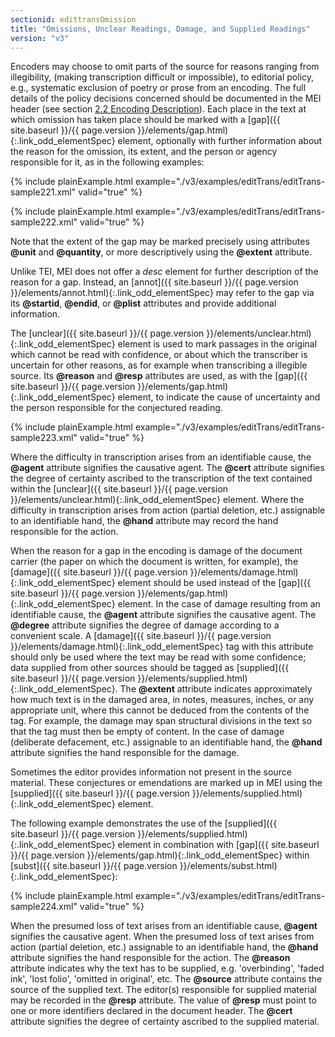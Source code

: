 ```yaml
---
sectionid: edittransOmission
title: "Omissions, Unclear Readings, Damage, and Supplied Readings"
version: "v3"
---
```




Encoders may choose to omit parts of the source for reasons ranging from illegibility,
(making transcription difficult or impossible), to editorial policy, e.g., systematic
exclusion of poetry or prose from an encoding. The full details of the policy decisions
concerned should be documented in the MEI header (see section <a class="link_ptr" title="Encoding Description" href="{{ site.baseurl }}/{{ page.version }}/guidelines/header.html#headerEncodingDescription">2.2 Encoding Description</a>). Each place in the text at which omission has taken
place should be marked with a [gap]({{ site.baseurl }}/{{ page.version }}/elements/gap.html){:.link_odd_elementSpec} element, optionally with further
information about the reason for the omission, its extent, and the person or agency
responsible for it, as in the following examples:

{% include plainExample.html example="./v3/examples/editTrans/editTrans-sample221.xml" valid="true" %}

{% include plainExample.html example="./v3/examples/editTrans/editTrans-sample222.xml" valid="true" %}


Note that the extent of the gap may be marked precisely using attributes **@unit**
and **@quantity**, or more descriptively using the **@extent** attribute.

Unlike TEI, MEI does not offer a *desc* element for further description of
the reason for a gap. Instead, an [annot]({{ site.baseurl }}/{{ page.version }}/elements/annot.html){:.link_odd_elementSpec} may refer to the gap via its
**@startid**, **@endid**, or **@plist** attributes and provide
additional information.

The [unclear]({{ site.baseurl }}/{{ page.version }}/elements/unclear.html){:.link_odd_elementSpec} element is used to mark passages in the original which
cannot be read with confidence, or about which the transcriber is uncertain for other
reasons, as for example when transcribing a illegible source. Its **@reason** and
**@resp** attributes are used, as with the [gap]({{ site.baseurl }}/{{ page.version }}/elements/gap.html){:.link_odd_elementSpec} element, to
indicate the cause of uncertainty and the person responsible for the conjectured
reading.

{% include plainExample.html example="./v3/examples/editTrans/editTrans-sample223.xml" valid="true" %}


Where the difficulty in transcription arises from an identifiable cause, the
**@agent** attribute signifies the causative agent. The **@cert** attribute
signifies the degree of certainty ascribed to the transcription of the text contained
within
the [unclear]({{ site.baseurl }}/{{ page.version }}/elements/unclear.html){:.link_odd_elementSpec} element. Where the difficulty in transcription arises from
action (partial deletion, etc.) assignable to an identifiable hand, the **@hand**
attribute may record the hand responsible for the action.

When the reason for a gap in the encoding is damage of the document carrier (the paper
on
which the document is written, for example), the [damage]({{ site.baseurl }}/{{ page.version }}/elements/damage.html){:.link_odd_elementSpec} element should
be used instead of the [gap]({{ site.baseurl }}/{{ page.version }}/elements/gap.html){:.link_odd_elementSpec} element. In the case of damage resulting
from an identifiable cause, the **@agent** attribute signifies the causative agent.
The **@degree** attribute signifies the degree of damage according to a convenient
scale. A [damage]({{ site.baseurl }}/{{ page.version }}/elements/damage.html){:.link_odd_elementSpec} tag with this attribute should only be used where the
text may be read with some confidence; data supplied from other sources should be
tagged as
[supplied]({{ site.baseurl }}/{{ page.version }}/elements/supplied.html){:.link_odd_elementSpec}. The **@extent** attribute indicates approximately
how much text is in the damaged area, in notes, measures, inches, or any appropriate
unit,
where this cannot be deduced from the contents of the tag. For example, the damage
may span
structural divisions in the text so that the tag must then be empty of content. In
the case
of damage (deliberate defacement, etc.) assignable to an identifiable hand, the
**@hand** attribute signifies the hand responsible for the damage.

Sometimes the editor provides information not present in the source material. These
conjectures or emendations are marked up in MEI using the [supplied]({{ site.baseurl }}/{{ page.version }}/elements/supplied.html){:.link_odd_elementSpec}
element.

The following example demonstrates the use of the [supplied]({{ site.baseurl }}/{{ page.version }}/elements/supplied.html){:.link_odd_elementSpec} element in
combination with [gap]({{ site.baseurl }}/{{ page.version }}/elements/gap.html){:.link_odd_elementSpec} within [subst]({{ site.baseurl }}/{{ page.version }}/elements/subst.html){:.link_odd_elementSpec}:

{% include plainExample.html example="./v3/examples/editTrans/editTrans-sample224.xml" valid="true" %}


When the presumed loss of text arises from an identifiable cause, **@agent**
signifies the causative agent. When the presumed loss of text arises from action (partial
deletion, etc.) assignable to an identifiable hand, the **@hand** attribute signifies
the hand responsible for the action. The **@reason** attribute indicates why the text
has to be supplied, e.g. 'overbinding', 'faded ink', 'lost folio', 'omitted in original',
etc. The **@source** attribute contains the source of the supplied text. The editor(s)
responsible for supplied material may be recorded in the **@resp** attribute. The
value of **@resp** must point to one or more identifiers declared in the document
header. The **@cert** attribute signifies the degree of certainty ascribed to the
supplied material.


